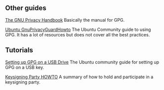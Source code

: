 ## Other guides

[The GNU Privacy Handbook](https://www.gnupg.org/gph/en/manual.html) Basically the manual for GPG.

[Ubuntu GnuPrivacyGuardHowto](https://help.ubuntu.com/community/GnuPrivacyGuardHowto) The Ubuntu Community guide to using GPG.  It has a lot of resources but does not cover all the best practices. 

## Tutorials

[Setting up GPG on a USB Drive](https://help.ubuntu.com/community/GPGKeyOnUSBDrive) The Ubuntu community guide for setting up GPG on a USB key. 

[Keysigning Party HOWTO](http://cryptnet.net/fdp/crypto/keysigning_party/en/keysigning_party.html) A summary of how to hold and participate in a keysigning party. 
